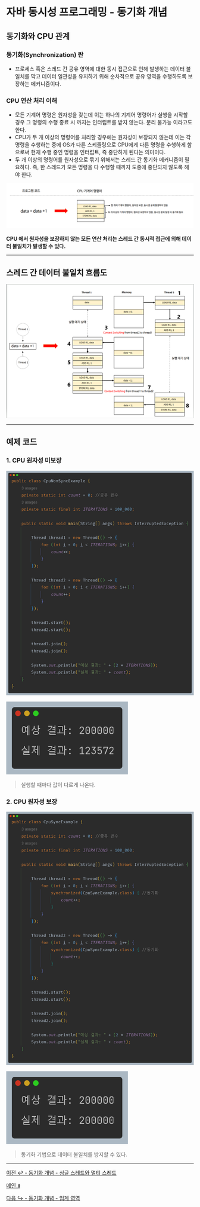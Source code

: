 # 자바 동시성 프로그래밍 - 동기화 개념

## 동기화와 CPU 관계

### 동기화(Synchronization) 란

- 프로세스 혹은 스레드 간 공유 영역에 대한 동시 접근으로 인해 발생하는 데이터 불일치를 막고 데이터 일관성을 유지하기 위해 순차적으로 공유 영역을
    수행하도록 보장하는 메커니즘이다.

### CPU 연산 처리 이해

- 모든 기계어 명령은 원자성을 갖는데 이는 하나의 기계어 명령어가 실행을 시작할 경우 그 명령의 수행 종료 시 까지는 인터럽트를 받지 않는다. 분리 불가능 이라고도 한다.
- CPU가 두 개 이상의 명령어를 처리할 경우에는 원자성이 보장되지 않는데 이는 각 명령을 수행하는 중에 OS가 다른 스케줄링으로 CPU에게 다른 명령을 수행하게
    함으로써 현재 수행 중인 명령을 인터럽트, 즉 중단하게 된다는 의미이다.
- 두 개 이상의 명령어를 원자성으로 묶기 위해서는 스레드 간 동기화 메커니즘이 필요하다. 즉, 한 스레드가 모든 명령을 다 수행할 때까지 도중에 중단되지 않도록 해야 한다.

![img_9.png](image/img_9.png)

**CPU 에서 원자성을 보장하지 않는 모든 연산 처리는 스레드 간 동시적 접근에 의해 데이터 불일치가 발생할 수 있다.**

---

## 스레드 간 데이터 불일치 흐름도

![img_10.png](image/img_10.png)

---

## 예제 코드

### 1. CPU 원자성 미보장

![img_11.png](image/img_11.png)

![img_12.png](image/img_12.png)

> 실행할 때마다 값이 다르게 나온다.

### 2. CPU 원자성 보장

![img_13.png](image/img_13.png)

![img_14.png](image/img_14.png)

> 동기화 기법으로 데이터 불일치를 방지할 수 있다.

---

[이전 ↩️ - 동기화 개념 - 싱글 스레드와 멀티 스레드](https://github.com/genesis12345678/TIL/blob/main/Java/reactive/synchronization/%EA%B0%9C%EB%85%90/singleMultiThread.md)

[메인 ⏫](https://github.com/genesis12345678/TIL/blob/main/Java/reactive/Main.md)

[다음 ↪️ - 동기화 개념 - 임계 영역](https://github.com/genesis12345678/TIL/blob/main/Java/reactive/synchronization/%EA%B0%9C%EB%85%90/CriticalSection.md)
